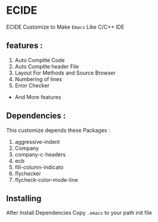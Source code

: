 # ECIDE
ECIDE Customize to Make `Emacs` Like C/C++ IDE 


## features : 

1. Auto Complite Code
2. Auto Complite header File
3. Layout For Methods and Source Browser
4. Numbering of lines
5. Error Checker 
+ And More features 

## Dependencies :
This customize depends these Packages :

1. aggressive-indent
2. Company
3. company-c-headers
4. ecb
5. fill-column-indicato
6. flychecker
7. flycheck-color-mode-line


## Installing 
After Install Dependencies
Copy `.emacs` to your path init file 




